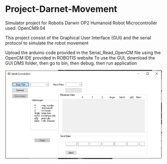# Project-Darnet-Movement
Simulator project for Robotis Darwin OP2 Humanoid Robot
Microcontroller used: OpenCM9.04

This project consist of the Graphical User Interface (GUI) and the serial protocol to simulate the robot movement

Upload the arduino code provided in the Serial_Read_OpenCM file using the OpenCM IDE provided in ROBOTIS website
To use the GUI, download the GUI DMS folder, then go to bin, then debug, then run application

<img src = "Working.jpg">

